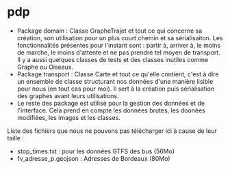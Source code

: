 # pdp

 - Package domain : Classe GrapheTrajet et tout ce qui concerne sa création, son utilisation pour un plus court chemin et sa sérialisaiton. Les fonctionnalités présentes pour l'instant sont : partir à, arriver à, le moins de marche, le moins d'attente et ne pas prendre tel moyen de transport. Il y a aussi quelques classes de tests et des classes inutiles comme Graphe ou Oiseaux.
 - Package transport : Classe Carte et tout ce qu'elle contient, c'est à dire un ensemble de classe structurant nos données d'une manière lisible pour nous (en tout cas pour moi). Il sert à la création puis sérialisation des graphes avant leurs utilisations.
- Le reste des package est utilisé pour la gestion des données et de l'interface. Cela prend en compte les données brutes, les doonées modifiées, les images et les classes.

Liste des fichiers que nous ne pouvons pas télécharger ici à cause de leur taille :
- stop_times.txt : pour les données GTFS des bus (56Mo)
- fv_adresse_p.geojson : Adresses de Bordeaux (80Mo)
